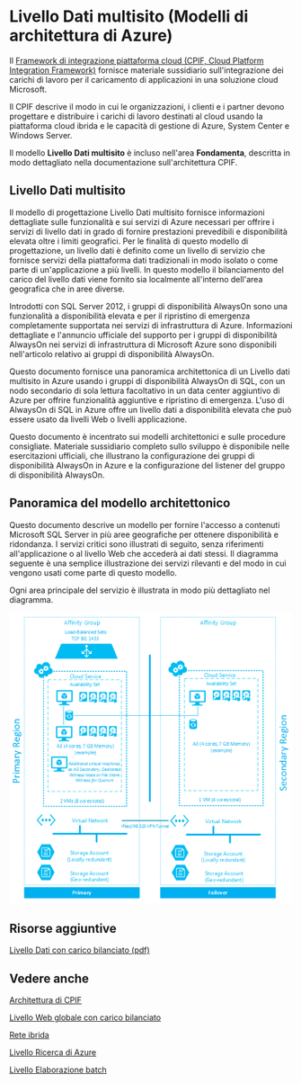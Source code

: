 ﻿<properties 
   pageTitle="Livello Dati multisito (Modelli di architettura di Azure)" 
   description="Il modello Livello Dati multisito è incluso nell'area Fondamenta, descritta in modo dettagliato nella documentazione sull'architettura CPIF." 
   services="" 
   documentationCenter="" 
   authors="arynes" 
   manager="fredhar" 
   editor=""/>

<tags
   ms.service="cloud-services"
   ms.devlang="multiple"
   ms.topic="article"
   ms.tgt_pltfrm="na"
   ms.workload="multiple" 
   ms.date="03/25/2015"
   ms.author="arynes"/>

# Livello Dati multisito (Modelli di architettura di Azure)

Il [Framework di integrazione piattaforma cloud (CPIF, Cloud Platform Integration Framework)](azure-architectures-cpif-overview.md) fornisce materiale sussidiario sull'integrazione dei carichi di lavoro per il caricamento di applicazioni in una soluzione cloud Microsoft. 

Il CPIF descrive il modo in cui le organizzazioni, i clienti e i partner devono progettare e distribuire i carichi di lavoro destinati al cloud usando la piattaforma cloud ibrida e le capacità di gestione di Azure, System Center e Windows Server. 

Il modello **Livello Dati multisito** è incluso nell'area **Fondamenta**, descritta in modo dettagliato nella documentazione sull'architettura CPIF. 

## Livello Dati multisito

Il modello di progettazione Livello Dati multisito fornisce informazioni dettagliate sulle funzionalità e sui servizi di Azure necessari per offrire i servizi di livello dati in grado di fornire prestazioni prevedibili e disponibilità elevata oltre i limiti geografici. Per le finalità di questo modello di progettazione, un livello dati è definito come un livello di servizio che fornisce servizi della piattaforma dati tradizionali in modo isolato o come parte di un'applicazione a più livelli.  In questo modello il bilanciamento del carico del livello dati viene fornito sia localmente all'interno dell'area geografica che in aree diverse.   

Introdotti con SQL Server 2012, i gruppi di disponibilità AlwaysOn sono una funzionalità a disponibilità elevata e per il ripristino di emergenza completamente supportata nei servizi di infrastruttura di Azure.  Informazioni dettagliate e l'annuncio ufficiale del supporto per i gruppi di disponibilità AlwaysOn nei servizi di infrastruttura di Microsoft Azure sono disponibili nell'articolo relativo ai gruppi di disponibilità AlwaysOn.   

Questo documento fornisce una panoramica architettonica di un Livello dati multisito in Azure usando i gruppi di disponibilità AlwaysOn di SQL, con un nodo secondario di sola lettura facoltativo in un data center aggiuntivo di Azure per offrire funzionalità aggiuntive e ripristino di emergenza. L'uso di AlwaysOn di SQL in Azure offre un livello dati a disponibilità elevata che può essere usato da livelli Web o livelli applicazione.  

Questo documento è incentrato sui modelli architettonici e sulle procedure consigliate. Materiale sussidiario completo sullo sviluppo è disponibile nelle esercitazioni ufficiali, che illustrano la configurazione dei gruppi di disponibilità AlwaysOn in Azure e la configurazione del listener del gruppo di disponibilità AlwaysOn. 

## Panoramica del modello architettonico 

Questo documento descrive un modello per fornire l'accesso a contenuti Microsoft SQL Server in più aree geografiche per ottenere disponibilità e ridondanza.  I servizi critici sono illustrati di seguito, senza riferimenti all'applicazione o al livello Web che accederà ai dati stessi.  Il diagramma seguente è una semplice illustrazione dei servizi rilevanti e del modo in cui vengono usati come parte di questo modello.   

Ogni area principale del servizio è illustrata in modo più dettagliato nel diagramma. 
 
![Parte relativa ai tag nella risorsa e nei pannelli relativi ai gruppi di risorse](./media/azure-architectures-cpif-foundation-multi-site-data-tier/overview.png)

##  Risorse aggiuntive
[Livello Dati con carico bilanciato (pdf)](https://gallery.technet.microsoft.com/Cloud-Platform-Integration-dfb09e41)

## Vedere anche
[Architettura di CPIF](https://gallery.technet.microsoft.com/Cloud-Platform-Integration-bd1e434a) 

[Livello Web globale con carico bilanciato](https://gallery.technet.microsoft.com/Cloud-Platform-Integration-2c3c663a) 

[Rete ibrida](https://gallery.technet.microsoft.com/Cloud-Platform-Integration-5e401f38)

[Livello Ricerca di Azure](https://gallery.technet.microsoft.com/Cloud-Platform-Integration-e581d65d) 

[Livello Elaborazione batch](https://gallery.technet.microsoft.com/Cloud-Platform-Integration-0bc3f8b1)


<!--HONumber=52-->